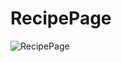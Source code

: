 # RecipePage
![RecipePage](https://github.com/Edanriell/YachtClub/blob/master/YachtClub-Index.png?raw=true)
